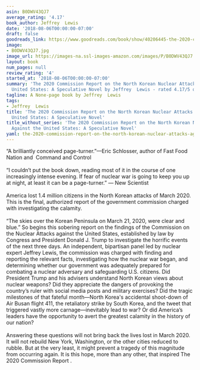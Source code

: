 ```yaml
---
asin: B0DWV43QJ7
average_rating: '4.17'
book_author: Jeffrey  Lewis
date: '2018-08-06T00:00:00-07:00'
draft: false
goodreads_link: https://www.goodreads.com/book/show/40206445-the-2020-commission-report-on-the-north-korean-nuclear-attacks-against-t
image:
- B0DWV43QJ7.jpg
image_url: https://images-na.ssl-images-amazon.com/images/P/B0DWV43QJ7.01._SCLZZZZZZZ.jpg
layout: book
num_pages: null
review_rating: '4'
started_at: '2018-08-06T00:00:00-07:00'
summary: 'The 2020 Commission Report on the North Korean Nuclear Attacks Against the
  United States: A Speculative Novel by Jeffrey  Lewis - rated 4.17/5 on Goodreads'
tagline: A None-page book by Jeffrey  Lewis
tags:
- Jeffrey  Lewis
title: 'The 2020 Commission Report on the North Korean Nuclear Attacks Against the
  United States: A Speculative Novel'
title_without_series: 'The 2020 Commission Report on the North Korean Nuclear Attacks
  Against the United States: A Speculative Novel'
yaml: the-2020-commission-report-on-the-north-korean-nuclear-attacks-against-the-united-states-a-speculative-novel
---
```


“A brilliantly conceived page-turner.”—Eric Schlosser, author of Fast Food Nation and  Command and Control<br /><br />“I couldn’t put the book down, reading most of it in the course of one increasingly intense evening. If fear of nuclear war is going to keep you up at night, at least it can be a page-turner.” — New Scientist<br /><br />America lost 1.4 million citizens in the North Korean attacks of March 2020. This is the final, authorized report of the government commission charged with investigating the calamity.<br /><br />“The skies over the Korean Peninsula on March 21, 2020, were clear and blue.” So begins this sobering report on the findings of the Commission on the Nuclear Attacks against the United States, established by law by Congress and President Donald J. Trump to investigate the horrific events of the next three days. An independent, bipartisan panel led by nuclear expert Jeffrey Lewis, the commission was charged with finding and reporting the relevant facts, investigating how the nuclear war began, and determining whether our government was adequately prepared for combating a nuclear adversary and safeguarding U.S. citizens. Did President Trump and his advisers understand North Korean views about nuclear weapons? Did they appreciate the dangers of provoking the country’s ruler with social media posts and military exercises? Did the tragic milestones of that fateful month—North Korea's accidental shoot-down of Air Busan flight 411, the retaliatory strike by South Korea, and the tweet that triggered vastly more carnage—inevitably lead to war? Or did America’s leaders have the opportunity to avert the greatest calamity in the history of our nation?<br /><br />Answering these questions will not bring back the lives lost in March 2020. It will not rebuild New York, Washington, or the other cities reduced to rubble. But at the very least, it might prevent a tragedy of this magnitude from occurring again. It is this hope, more than any other, that inspired The 2020 Commission Report .